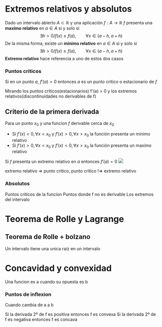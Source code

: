 # Extremos relativos y absolutos
Dado un intervalo abierto $A\subset\mathbb{R}$ y una aplicación $f:A\to\mathbb{R}$ 
$f$ presenta una **maximo relativo** en $a\in A$ si y solo si $$\exists h > 0 \big/ f(x)\leq f(a),\qquad \forall x\in(a-h,a+h)$$
De la misma forma, existe un **minimo relativo** en $a\in A$ si y solo si $$\exists h > 0 \big/ f(x)\geq f(a),\qquad \forall x\in(a-h,a+h)$$
**Extremo relativo** hace referencia a uno de estos dos casos

### Puntos criticos
Si en un punto $a$, $f'(a)=0$ entonces $a$ es un punto critico o estacionario de $f$

Mirando los puntos criticos(estacionarios) f'(a) = 0 y los extremos relativos(discontinuidades no derivables de f)
## Criterio de la primera derivada
Para un punto $x_0$ y una funcion $f$ derivable cerca de $x_0$ 
- Si $f'(x) < 0, \forall x<x_0$ y $f'(x)>0, \forall x>x_0$ la función presenta un minimo relativo
- Si $f'(x) > 0, \forall x<x_0$ y $f'(x)<0, \forall x>x_0$ la función presenta un maximo relativo

Si $f$ presenta un extremo relativo en $a$ entonces $f'(a) = 0$
<img src="https://luishervella.github.io/JB_Calculo1_UDC/_images/cap_deriv_ext_criticos.jpg" class="center">

extremo relativo => punto critico, punto critico !=> extremo relativo



### Absolutos
Puntos criticos de la funcion
Puntos donde f no es derivable
Los extremos del intervalo


# Teorema de Rolle y Lagrange




## Teorema de Rolle + bolzano
Un intervalo tiene una unica raiz en un intervalo



# Concavidad y convexidad

Una funcion es a cuando su opuesta es b

### Puntos de inflexion
Cuando cambia de a a b


Si la derivada 2º de f es positiva entonces f es convexa
Si la derivada 2º de f es negativa entonces f es concava
